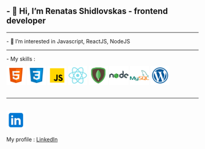 ## - 👋 Hi, I’m Renatas Shidlovskas - frontend developer
<hr>
- 👀 I’m interested in Javascript, ReactJS, NodeJS
<hr>
- My skills : </br>
<div style="display=flex; justify-content=space-between;" width=100%;>
 <img src="./src/html.png" width="50px"  style="margin-top: 10px; align:left;" />
 <img  src="./src/css.png" width="50px" style="margin-top: 10px; align:left;" />
 <img src="./src/js.png" width="50px" style="margin-top: 10px; align:left;" />
 <img src="./src/react.png" width="50px" style="margin-top: 10px; align:left;" />
 <img src="./src/mongodb.png" width="50px" style="margin-top: 10px;  align:left;" />
 <img src="./src/node.png" width="50px" style="margin-top: 10px; align:left;" />
 <img src="./src/mysql.png" width="50px" style="margin-top: 10px; align:left;" />
 <img src="./src/wordpress.png" width="50px" style="margin-top: 10px;align:left;" />
 </div>
 <br/>
 <hr>
<br/>
<img src="./src/linkedin.png" width="50px" style="margin-top: 1px; margin-right: 15px; " />

 My profile : [LinkedIn] 
 <br/>




[LinkedIn]:https://www.linkedin.com/in/renatas-shidlovskas-87557280/
<!---
Renat2766/Renat2766 is a ✨ special ✨ repository because its `README.md` (this file) appears on your GitHub profile.
You can click the Preview link to take a look at your changes.
--->
